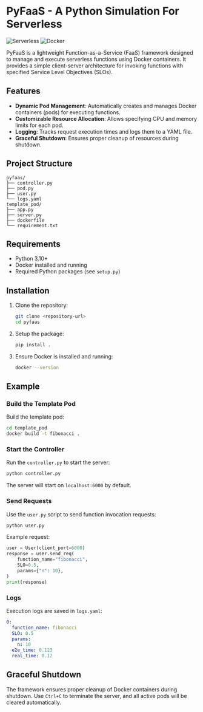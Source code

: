 # PyFaaS - A Python Simulation For Serverless

![Serverless](https://img.shields.io/badge/Serverless-FD5750.svg?style=for-the-badge&logo=Serverless&logoColor=white) ![Docker](https://img.shields.io/badge/Docker-2496ED.svg?style=for-the-badge&logo=Docker&logoColor=white)

PyFaaS is a lightweight Function-as-a-Service (FaaS) framework designed to manage and execute serverless functions using Docker containers. It provides a simple client-server architecture for invoking functions with specified Service Level Objectives (SLOs).

## Features

- **Dynamic Pod Management**: Automatically creates and manages Docker containers (pods) for executing functions.
- **Customizable Resource Allocation**: Allows specifying CPU and memory limits for each pod.
- **Logging**: Tracks request execution times and logs them to a YAML file.
- **Graceful Shutdown**: Ensures proper cleanup of resources during shutdown.

## Project Structure

```
pyfaas/
├── controller.py
├── pod.py
├── user.py
└── logs.yaml
template_pod/
├── app.py
├── server.py
├── dockerfile
└── requirement.txt
```

## Requirements

- Python 3.10+
- Docker installed and running
- Required Python packages (see `setup.py`)

## Installation

1. Clone the repository:

   ```bash
   git clone <repository-url>
   cd pyfaas
   ```
2. Setup the package:

   ```bash
   pip install .
   ```
3. Ensure Docker is installed and running:

   ```bash
   docker --version
   ```

## Example

### Build the Template Pod

Build the template pod:

```bash
cd template_pod
docker build -t fibonacci .
```

### Start the Controller

Run the `controller.py` to start the server:

```bash
python controller.py
```

The server will start on `localhost:6000` by default.

### Send Requests

Use the `user.py` script to send function invocation requests:

```bash
python user.py
```

Example request:

```python
user = User(client_port=6000)
response = user.send_req(
    function_name="fibonacci",
    SLO=0.5,
    params={"n": 10},
)
print(response)
```

### Logs

Execution logs are saved in `logs.yaml`:

```yaml
0:
  function_name: fibonacci
  SLO: 0.5
  params:
    n: 10
  e2e_time: 0.123
  real_time: 0.12
```

## Graceful Shutdown

The framework ensures proper cleanup of Docker containers during shutdown. Use `Ctrl+C` to terminate the server, and all active pods will be cleared automatically.
